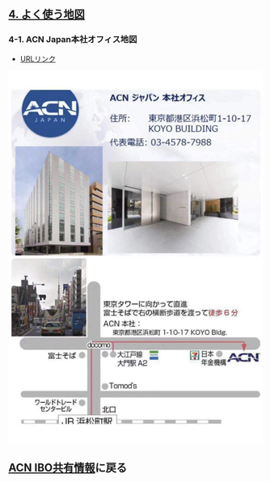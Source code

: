 ## [4. よく使う地図](04_MAP.MD)
### 4-1. ACN Japan本社オフィス地図
* [URLリンク](static/acn_japan_offie.pdf)

![ACN Japan本社オフィス](static/acn_japan_offie.jpg)

## [ACN IBO共有情報](00_FAQ.MD)に戻る